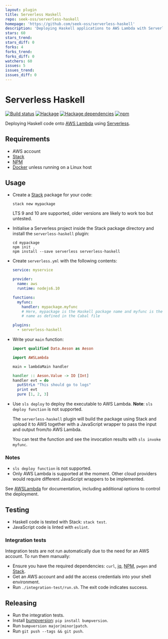 ```yaml
---
layout: plugin
title: Serverless Haskell
repo: seek-oss/serverless-haskell
homepage: 'https://github.com/seek-oss/serverless-haskell'
description: 'Deploying Haskell applications to AWS Lambda with Serverless'
stars: 60
stars_trend: 
stars_diff: 0
forks: 4
forks_trend: 
forks_diff: 0
watchers: 60
issues: 5
issues_trend: 
issues_diff: 0
---
```



# Serverless Haskell

[![Build status](https://img.shields.io/travis/seek-oss/serverless-haskell.svg)](https://travis-ci.org/seek-oss/serverless-haskell)
[![Hackage](https://img.shields.io/hackage/v/serverless-haskell.svg)](https://hackage.haskell.org/package/serverless-haskell)
[![Hackage dependencies](https://img.shields.io/hackage-deps/v/serverless-haskell.svg)](https://packdeps.haskellers.com/feed?needle=serverless-haskell)
[![npm](https://img.shields.io/npm/v/serverless-haskell.svg)](https://www.npmjs.com/package/serverless-haskell)

Deploying Haskell code onto [AWS Lambda] using [Serverless].

## Requirements

* AWS account
* [Stack]
* [NPM]
* [Docker] unless running on a Linux host

## Usage

* Create a [Stack] package for your code:

  ```shell
  stack new mypackage
  ```

  LTS 9 and 10 are supported, older versions are likely to work too but untested.

* Initialise a Serverless project inside the Stack package directory and install
  the `serverless-haskell` plugin:

  ```shell
  cd mypackage
  npm init .
  npm install --save serverless serverless-haskell
  ```

* Create `serverless.yml` with the following contents:

  ```yaml
  service: myservice

  provider:
    name: aws
    runtime: nodejs6.10

  functions:
    myfunc:
      handler: mypackage.myfunc
      # Here, mypackage is the Haskell package name and myfunc is the executable
      # name as defined in the Cabal file

  plugins:
    - serverless-haskell
  ```

* Write your `main` function:

  ```haskell
  import qualified Data.Aeson as Aeson

  import AWSLambda

  main = lambdaMain handler

  handler :: Aeson.Value -> IO [Int]
  handler evt = do
    putStrLn "This should go to logs"
    print evt
    pure [1, 2, 3]
  ```

* Use `sls deploy` to deploy the executable to AWS Lambda. **Note**: `sls deploy
  function` is not supported.

  The `serverless-haskell` plugin will build the package using Stack and upload
  it to AWS together with a JavaScript wrapper to pass the input and output
  from/to AWS Lambda.

  You can test the function and see the invocation results with `sls invoke
  myfunc`.

### Notes

* `sls deploy function` is not supported.
* Only AWS Lambda is supported at the moment. Other cloud providers would
  require different JavaScript wrappers to be implemented.

See
[AWSLambda](https://hackage.haskell.org/package/serverless-haskell/docs/AWSLambda.html)
for documentation, including additional options to control the deployment.

## Testing

* Haskell code is tested with Stack: `stack test`.
* JavaScript code is linted with `eslint`.

### Integration tests

Integration tests are not run automatically due to the need for an AWS account.
To run them manually:

* Ensure you have the required dependencies: `curl`, [jq], [NPM], `pwgen` and
  [Stack].
* Get an AWS account and add the access credentials into your shell environment.
* Run `./integration-test/run.sh`. The exit code indicates success.

## Releasing

* Run the integration tests.
* Install [bumpversion](https://github.com/peritus/bumpversion): `pip install bumpversion`.
* Run `bumpversion major|minor|patch`.
* Run `git push --tags && git push`.

[AWS Lambda]: https://aws.amazon.com/lambda/
[Docker]: https://www.docker.com/
[jq]: https://stedolan.github.io/jq/
[NPM]: https://www.npmjs.com/
[Serverless]: https://serverless.com/framework/
[Stack]: https://haskellstack.org
